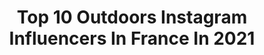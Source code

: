 ---
title: Top 10 Outdoors Instagram Influencers In France In 2021
description: >-
  Find top outdoors Instagram influencers in France in 2021. Most popular hashtags: #nature #outdoors #mountains.
platform: Instagram
hits: 567
text_top: Analyze the best Instagram profiles on inBeat.
text_bottom: Our search engine has 567 Instagram influencers like this in France for you to pitch.
profiles:
  - username: "wolf_instinct"
    fullname: >-
      JEREMY STELLA
    bio: >-
      Outdoors man | Wolfdog owner Team @RevolutionRace »— Based in France —>
    location: "France"
    followers: 313270
    engagement: 1261
    commentsToLikes: 0.019147
    id: ck14hfco1a1iz0i19yx7yx7v7
    verified: false
    hashtags: "#animals, #nature, #creative, #reels"
  - username: "audreynoela"
    fullname: >-
      𝑨𝒖𝒅𝒓𝒆𝒚 ♡ 𝑨𝒅𝒗𝒆𝒏𝒕𝒖𝒓𝒆
    bio: >-
      🏔️ Outdoors • Sport • Travel 📍 French Alps  🧠 PhD student in Neuroscience
    location: "France"
    followers: 24486
    engagement: 1342
    commentsToLikes: 0.014835
    id: ck5pyfnw4vsad0i11ewiwxuzm
    verified: false
    hashtags: "#artofdestinations, #frenchalps, #mountaingirls, #explore"
  - username: "kimmistark_"
    fullname: >-
      Kimmi
    bio: >-
      Fl🍊🇺🇸🤘🏻 fishing, outdoors & livin’ my best life Personal Trainer Mac💙
    location: "France"
    followers: 35071
    engagement: 663
    commentsToLikes: 0.053397
    id: ck5ztp3w70v0u0i14hd5eq98l
    verified: false
    hashtags: "#florida, #woods, #beach, #fitness"
  - username: "bethylemieux"
    fullname: >-
      BETHY
    bio: >-
      Travels, Outdoors & Animals Travel guide @Voyagegrandv | QC Mom of 2 🌭 elizabeth.lemieux@hotmail.fr
    location: "France"
    followers: 23679
    engagement: 184
    commentsToLikes: 0.018625
    id: ck5q1fd02aptc0i11j3715ofi
    verified: false
    hashtags: "#vanlife, #collab, #outdoors, #mountains"
  - username: "ladanivskyy"
    fullname: >-
      Alexander Ladanivskyy | Travel
    bio: >-
      📸 Photographer 🌐 Travel organizer ⚠️ Анонси моїх подорожей тут ↙️ 🗺 @ladanivskyy_travel ↟ Adventure ╳ Outdoors ↟ 📩 photograph_@ukr.net
    location: "France"
    followers: 224394
    engagement: 668
    commentsToLikes: 0.015788
    id: ck0vwf6odteg20i19qiwrso2g
    verified: false
    hashtags: "#4g"
  - username: "juliecttl"
    fullname: >-
      Julie 🚲🏃
    bio: >-
      Riding @bianchi_france bikes 💚 Mountain & outdoors lover 🏔 🏥 Interne de médecine physique et réadaptation 📍 Les Vosges 🌲 & Nancy
    location: "France"
    followers: 5304
    engagement: 952
    commentsToLikes: 0.012429
    id: ck9wdff67feu40j78nzpce74t
    verified: false
    hashtags: "#ridebianchi, #cycling, #girlsonbike, #trekking"
  - username: "bolinlisamarie"
    fullname: >-
      Lisa-Marie Bolin🇸🇪Arctic Drone
    bio: >-
      ➿ Certified Drone Pilot | Content Creator 📍Svalbard, Norway 〰 Outdoors🏔Mountains⛺️Travel ✉️ DM @revolutionrace Get 10% off on #squatwolf👇🏼 “SWO88C22”
    location: "France"
    followers: 11359
    engagement: 904
    commentsToLikes: 0.061268
    id: ck5q9bitbaa4k0i11bja7ol24
    verified: false
    hashtags: "#mittnorge, #northernnorway, #sonyalpha7iii, #naturen"
  - username: "robinooode"
    fullname: >-
      Robin Benzrihem
    bio: >-
      Outdoors ↠ Travel ↞ Urban 📍Paris, FR 📷: Fujifilm X-T3 | Parrot Anafi | DJI Osmo Action ⬇️NEW YOUTUBE VIDEO⬇️
    location: "France"
    followers: 7316
    engagement: 1647
    commentsToLikes: 0.023172
    id: ck6tnj8jo9yev0j718avnztz7
    verified: false
    hashtags: "#soft, #fontainebleau, #organicamag, #wildist"
  - username: "stevevonsteen"
    fullname: >-
      Steve von Steen
    bio: >-
      ❤️Gardens&outdoors, getting dirty 🌵cactus/succulent/🌴palm tree freak, 👩‍🌾organic veg garden& 🐕French bulldogs📍El Palmar, Spain
    location: "France"
    followers: 5801
    engagement: 3345
    commentsToLikes: 0.013391
    id: ckaos9zzcqs7s0i78m1kz99ap
    verified: false
    hashtags: ""
  - username: "djisupertramp"
    fullname: >-
      JEREMY JANIN
    bio: >-
      Outdoors lover & mountain biking enthusiast. Co-founder + filmmaker @captainyvon / Ultralight gear maker @fieldpacks ✂️🧵 Lille, France
    location: "France"
    followers: 15195
    engagement: 414
    commentsToLikes: 0.029327
    id: ck0tyvjm7o8lk0i19v1849lo2
    verified: false
    hashtags: "#bikepacking, #mtb, #exploremore, #rideneo"
---